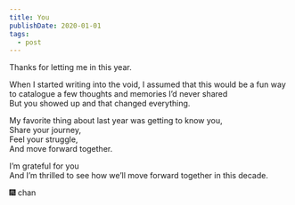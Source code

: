 ```yaml
---
title: You
publishDate: 2020-01-01
tags:
  - post
---
```


Thanks for letting me in this year.

When I started writing into the void, I assumed that this would be a fun way to catalogue a few thoughts and memories I’d never shared  
But you showed up and that changed everything.

My favorite thing about last year was getting to know you,  
Share your journey,  
Feel your struggle,  
And move forward together.

I’m grateful for you  
And I’m thrilled to see how we’ll move forward together in this decade.

🎆 chan
